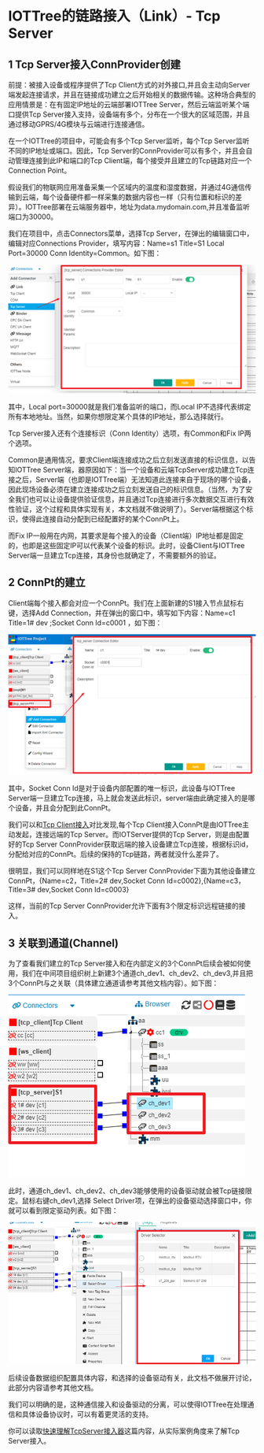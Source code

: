 
IOTTree的链路接入（Link）- Tcp Server
==


## 1 Tcp Server接入ConnProvider创建

前提：被接入设备或程序提供了Tcp Client方式的对外接口,并且会主动向Server端发起连接请求，并且在链接成功建立之后开始相关的数据传输。这种场合典型的应用情景是：在有固定IP地址的云端部署IOTTree Server，然后云端监听某个端口提供Tcp Server接入支持，设备端有多个，分布在一个很大的区域范围，并且通过移动GPRS/4G模块与云端进行连接通信。

在一个IOTTree的项目中，可能会有多个Tcp Server监听，每个Tcp Server监听不同的IP地址或端口。因此，Tcp Server的ConnProvider可以有多个，并且会自动管理连接到此IP和端口的Tcp Client端，每个接受并且建立的Tcp链路对应一个Connection Point。

假设我们的物联网应用准备采集一个区域内的温度和湿度数据，并通过4G通信传输到云端，每个设备硬件都一样采集的数据内容也一样（只有位置和标识的差异）。IOTTree部署在云端服务器中，地址为data.mydomain.com,并且准备监听端口为30000。

我们在项目中，点击Connectors菜单，选择Tcp Server，在弹出的编辑窗口中，编辑对应Connections Provider，填写内容：Name=s1 Title=S1 Local Port=30000 Conn Identity=Common。如下图：

<img src="../img/conn/c008.png">

其中，Local port=30000就是我们准备监听的端口，而Local IP不选择代表绑定所有本地地址。当然，如果你想限定某个具体的IP地址，那么选择就行。

Tcp Server接入还有个连接标识（Conn Identity）选项，有Common和Fix IP两个选项。

Common是通用情况，要求Client端连接成功之后立刻发送直接的标识信息，以告知IOTTree Server端，器原因如下：当一个设备和云端TcpServer成功建立Tcp连接之后，Server端（也即是IOTTree端）无法知道此连接来自于现场的哪个设备，因此现场设备必须在建立连接成功之后立刻发送自己的标识信息。（当然，为了安全我们也可以让设备提供验证信息，并且通过Tcp连接进行多次数据交互进行有效性验证，这个过程和具体实现有关，本文档就不做说明了）。Server端根据这个标识，使得此连接自动分配到已经配置好的某个ConnPt上。

而Fix IP一般用在内网，其要求是每个接入的设备（Client端）IP地址都是固定的，也即是这些固定IP可以代表某个设备的标识。此时，设备Client与IOTTree Server端一旦建立Tcp连接，其身份也就确定了，不需要额外的验证。

## 2 ConnPt的建立

Client端每个接入都会对应一个ConnPt。我们在上面新建的S1接入节点鼠标右键，选择Add Connection，并在弹出的窗口中，填写如下内容：Name=c1 Title=1# dev ;Socket Conn Id=c0001  ，如下图：

<img src="../img/conn/c009.png">

其中，Socket Conn Id是对于设备内部配置的唯一标识，此设备与IOTTree Server端一旦建立Tcp连接，马上就会发送此标识，server端由此确定接入的是哪个设备，并且会分配到此ConnPt。

我们可以和<a href="link_tcpclient.md">Tcp Client接入</a>对比发现,每个Tcp Client接入ConnPt是由IOTTree主动发起，连接远端的Tcp Server。而IOTServer提供的Tcp Server，则是由配置好的Tcp Server ConnProvider获取远端的接入设备建立Tcp连接，根据标识id，分配给对应的ConnPt。后续的保持的Tcp链路，两者就没什么差异了。

很明显，我们可以同样地在S1这个Tcp Server ConnProvider下面为其他设备建立ConnPt，{Name=c2，Title=2# dev,Socket Conn Id=c0002},{Name=c3，Title=3# dev,Socket Conn Id=c0003}

这样，当前的Tcp Server ConnProvider允许下面有3个限定标识远程链接的接入。

## 3 关联到通道(Channel)

为了查看我们建立的Tcp Server接入和在内部定义的3个ConnPt后续会被如何使用，我们在中间项目组织树上新建3个通道ch_dev1、ch_dev2、ch_dev3,并且把3个ConnPt与之关联（具体建立通道请参考其他文档内容）。如下图：

<img src="../img/conn/c010.png">

此时，通道ch_dev1、ch_dev2、ch_dev3能够使用的设备驱动就会被Tcp链接限定。鼠标右键ch_dev1,选择 Select Driver项，在弹出的设备驱动选择窗口中，你就可以看到限定驱动列表。如下图：

<img src="../img/conn/c011.png">

后续设备数据组织配置具体内容，和选择的设备驱动有关，此文档不做展开讨论，此部分内容请参考其他文档。

我们可以明确的是，这种通信接入和设备驱动的分离，可以使得IOTTree在处理通信和具体设备协议时，可以有着更灵活的支持。

你可以读取[快速理解TcpServer接入器][qn_tcpserver]这篇内容，从实际案例角度来了解Tcp Server接入。



[qn_tcpserver]:../main/quick_know_tcpserver_connector.md


